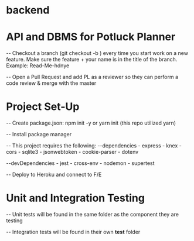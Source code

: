 # backend

# API and DBMS for Potluck Planner 

-- Checkout a branch (git checkout -b <branch-name>) every time you start work on a new feature.  Make sure the feature + your name is in the title of the branch.  Example: Read-Me-hdnye

-- Open a Pull Request and add PL as a reviewer so they can perform a code review & merge with the master

# Project Set-Up

-- Create package.json: npm init -y or yarn init (this repo utilized yarn)

-- Install package manager

-- This project requires the following: 
   --dependencies
    - express
    - knex
    - cors
    - sqlite3
    - jsonwebtoken
    - cookie-parser
    - dotenv
    
   --devDependencies
    - jest
    - cross-env
    - nodemon
    - supertest

-- Deploy to Heroku and connect to F/E

# Unit and Integration Testing

-- Unit tests will be found in the same folder as the component they are testing

-- Integration tests will be found in their own __test__ folder 


